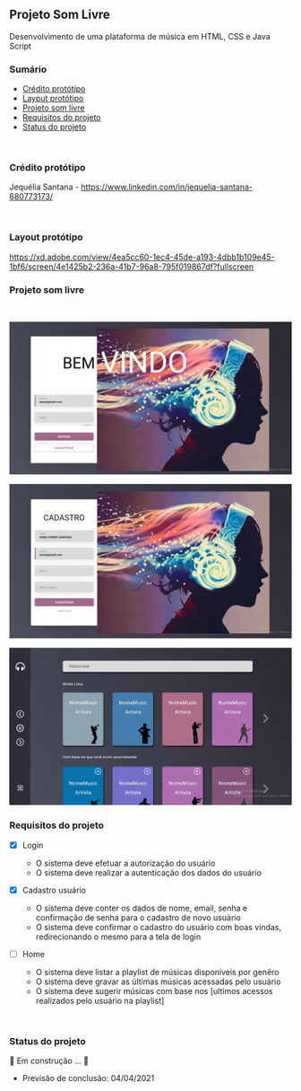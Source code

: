 ## Projeto Som Livre
Desenvolvimento de uma plataforma de música em HTML, CSS e Java Script

### Sumário

  - [Crédito protótipo](#credito-prototipo)
  - [Layput protótipo](#layout-prototipo)
  - [Projeto som livre](#projeto-som-livre )
 - [Requisitos do projeto](#requisitos-do-projeto)
 - [Status do projeto](#status-do-projeto)


<br/>

### Crédito protótipo

Jequélia Santana - https://www.linkedin.com/in/jequelia-santana-680773173/

<br/>

### Layout protótipo

https://xd.adobe.com/view/4ea5cc60-1ec4-45de-a193-4dbb1b109e45-1bf6/screen/4e1425b2-236a-41b7-96a8-795f019867df?fullscreen


### Projeto som livre
<br/>

<p align="center">
  <img src="https://github.com/LaisMaas/som-livre-plataforma/blob/main/som-music/assets/prototipo-img1.jpeg"/>

<br/>

<p align="center">
  <img src="https://github.com/LaisMaas/som-livre-plataforma/blob/main/som-music/assets/prototipo-img2.jpeg"/>

<br/>

<p align="center">
  <img src="https://github.com/LaisMaas/som-livre-plataforma/blob/main/som-music/assets/prototipo-img4.jpeg/">

<br/>

### Requisitos do projeto

- [X] Login
    - O sistema deve efetuar a autorização do usuário
    - O sistema deve realizar a autenticação dos dados do usuário

- [X] Cadastro usuário
    - O sistema deve conter os dados de nome, email, senha e confirmação de senha para o cadastro de novo usuário
    - O sistema deve confirmar o cadastro do usuário com boas vindas, redirecionando o mesmo para a tela de login

- [ ] Home
     - O sistema deve listar a playlist de músicas disponíveis por genêro
     - O sistema deve gravar as últimas músicas acessadas pelo usuário
     - O sistema deve sugerir músicas com base nos [ultimos acessos realizados pelo usuário na playlist]
 
<br/>

### Status do projeto

 🚧 Em construção ... 🚧 
 
 - Previsão de conclusão:  04/04/2021

